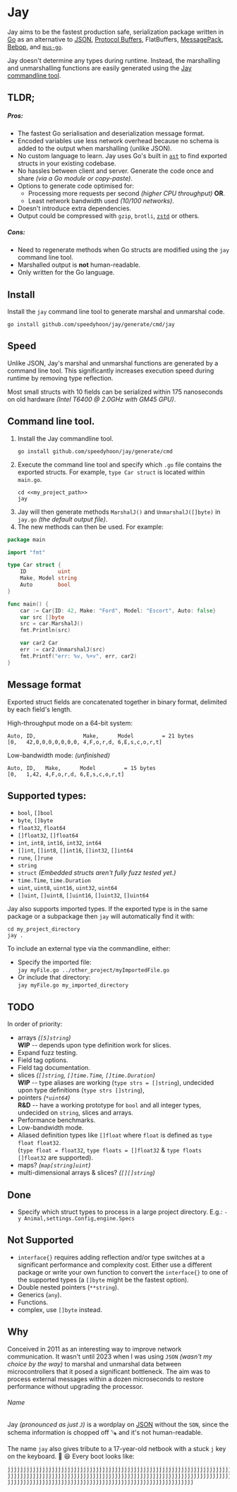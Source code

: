 # Jay

Jay aims to be the fastest production safe, serialization package written in [Go](https://go.dev) as
an alternative to
[JSON](https://pkg.go.dev/encoding/json),
[Protocol Buffers](https://pkg.go.dev/google.golang.org/protobuf), FlatBuffers,
[MessagePack](https://msgpack.org),
[Bebop](https://github.com/betwixt-labs/bebop),
and [`mus-go`](https://github.com/mus-format/mus-go).

Jay doesn't determine any types during runtime. Instead, the marshalling and unmarshalling functions are easily
generated using the [Jay commandline tool](https://github.com/speedyhoon/jay/tree/master/cmd).

## TLDR;

##### Pros:

* The fastest Go serialisation and deserialization message format.
* Encoded variables use less network overhead because no schema is added to the output when marshalling (unlike JSON).
* No custom language to learn. Jay uses Go's built in [`ast`](https://pkg.go.dev/go/ast) to find exported structs in your existing codebase.
* No hassles between client and server. Generate the code once and share _(via a Go module or copy-paste)_.
* Options to generate code optimised for:
	* Processing more requests per second _(higher CPU throughput)_ **OR**.
	* Least network bandwidth used _(10/100 networks)_.
* Doesn't introduce extra dependencies.
* Output could be compressed with `gzip`, `brotli`, [`zstd`](https://facebook.github.io/zstd/) or others.

##### Cons:

* Need to regenerate methods when Go structs are modified using the `jay` command line tool.
* Marshalled output is **not** human-readable.
* Only written for the Go language.

## Install
Install the `jay` command line tool to generate marshal and unmarshal code.
```shell
go install github.com/speedyhoon/jay/generate/cmd/jay
```

## Speed

Unlike JSON, Jay's marshal and unmarshal functions are generated by a command line tool.
This significantly increases execution speed during runtime by removing type reflection.

Most small structs with 10 fields can be serialized within 175 nanoseconds on old hardware _(Intel T6400 @ 2.0GHz
with GM45 GPU)_.

## Command line tool.

1. Install the Jay commandline tool.
	```shell
	go install github.com/speedyhoon/jay/generate/cmd
	```
2. Execute the command line tool and specify which `.go` file contains the exported structs.
	For example, `type Car struct` is located within `main.go`.
	```shell
	cd <<my_project_path>>
	jay
	```
3. Jay will then generate methods `MarshalJ()` and `UnmarshalJ([]byte)` in `jay.go` _(the default output file)_.
4. The new methods can then be used. For example:

```go
package main

import "fmt"

type Car struct {
	ID          uint
	Make, Model string
	Auto        bool
}

func main() {
	car := Car{ID: 42, Make: "Ford", Model: "Escort", Auto: false}
	var src []byte
	src = car.MarshalJ()
	fmt.Println(src)

	var car2 Car
	err := car2.UnmarshalJ(src)
	fmt.Printf("err: %v, %+v", err, car2)
}
```

## Message format

Exported struct fields are concatenated together in binary format, delimited by each field's length.

High-throughput mode on a 64-bit system:

```
Auto, ID,               Make,      Model         = 21 bytes
[0,   42,0,0,0,0,0,0,0, 4,F,o,r,d, 6,E,s,c,o,r,t]
```

Low-bandwidth mode: _(unfinished)_

```
Auto, ID,   Make,      Model         = 15 bytes
[0,   1,42, 4,F,o,r,d, 6,E,s,c,o,r,t]
```

## Supported types:

* `bool`, `[]bool`
* `byte`, `[]byte`
* `float32`, `float64`
* `[]float32`, `[]float64`
* `int`, `int8`, `int16`, `int32`, `int64`
* `[]int`, `[]int8`, `[]int16`, `[]int32`, `[]int64`
* `rune`, `[]rune`
* `string`
* `struct` _(Embedded structs aren't fully fuzz tested yet.)_
* `time.Time`, `time.Duration`
* `uint`, `uint8`, `uint16`, `uint32`, `uint64`
* `[]uint`, `[]uint8`, `[]uint16`, `[]uint32`, `[]uint64`

Jay also supports imported types. If the exported type is in the same package or a subpackage then `jay` will automatically find it with:

```shell
cd my_project_directory
jay .
```

To include an external type via the commandline, either:

* Specify the imported file: <br>
  `jay myFile.go ../other_project/myImportedFile.go`
* Or include that directory: <br>
  `jay myFile.go my_imported_directory`

## TODO

In order of priority:

* arrays _(`[5]string`)_ <br>
  **WIP** -- depends upon type definition work for slices.
* Expand fuzz testing.
* Field tag options.
* Field tag documentation.
* slices _(`[]string`, `[]time.Time`, `[]time.Duration`)_ <br>
  **WIP** -- type aliases are working (`type strs = []string`), undecided upon type definitions (`type strs []string`),
* pointers _(`*uint64`)_ <br>
  **R&D** -- have a working prototype for `bool` and all integer types, undecided on `string`, slices and arrays.
* Performance benchmarks.
* Low-bandwidth mode.
* Aliased definition types like `[]float` where `float` is defined as `type float float32`. <br>
  (`type float = float32`, `type floats = []float32` & `type floats []float32` are supported).
* maps? _(`map[string]uint`)_
* multi-dimensional arrays & slices? _(`[][]string`)_

## Done

* Specify which struct types to process in a large project directory. E.g.: ```-y Animal,settings.Config,engine.Specs```

## Not Supported

* `interface{}` requires adding reflection and/or type switches at a significant performance and complexity cost. Either
  use a different package or write your own function to convert the `interface{}` to one of the supported types
  (a `[]byte` might be the fastest option).
* Double nested pointers (`**string`).
* Generics (`any`).
* Functions.
* complex, use `[]byte` instead.

## Why

Conceived in 2011 as an interesting way to improve network communication.
It wasn't until 2023 when I was using `JSON` _(wasn't my choice by the way)_ to marshal and unmarshal data
between microcontrollers that it posed a significant bottleneck.
The aim was to process external messages within
a dozen microseconds to restore performance without upgrading the processor.

###### Name

Jay _(pronounced as just `J`)_ is a wordplay on [JSON](https://pkg.go.dev/encoding/json) without the `SON`, since the schema information is chopped off 🪚 and it's not human-readable.

The name `jay` also gives tribute to a 17-year-old netbook with a stuck `j` key on the keyboard. 🔁 😆 Every boot looks like:

```
jjjjjjjjjjjjjjjjjjjjjjjjjjjjjjjjjjjjjjjjjjjjjjjjjjjjjjjjjjjjjjjjjjjjjjjjjjjjjjjjjjjjjjjjjjjjjjjjjjjjjjjjjjjjjjjjjjjjjjjj
jjjjjjjjjjjjjjjjjjjjjjjjjjjjjjjjjjjjjjjjjjjjjjjjjjjjjjjjjjjjjjjjjjjjjjjjjjjjjjjjjjjjjjjjjjjjjjjjjjjjjjjjjjjjjjjjjjjjjjjj
jjjjjjjjjjjjjjjjjjjjjjjjjjjjjjjjjjjjjjjjjjjjjjjjjjjjjjjjjjj
```